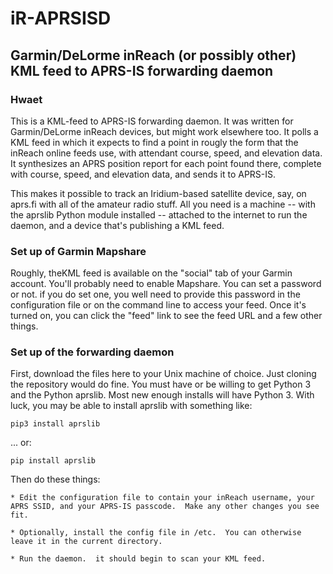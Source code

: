 # iR-APRSISD
## Garmin/DeLorme inReach (or possibly other) KML feed to APRS-IS  forwarding daemon

### Hwaet

This is a KML-feed to APRS-IS forwarding daemon. It was written for Garmin/DeLorme inReach devices, but might work elsewhere too. It polls a KML feed in which it expects to find a point in rougly the form that the inReach online feeds use, with attendant course, speed, and elevation data. It synthesizes an APRS position report for each point found there, complete with course, speed, and elevation data, and sends it to APRS-IS.
 
This makes it possible to track an Iridium-based satellite device, say, on aprs.fi with all of the amateur radio stuff.  All you need is a machine -- with the aprslib Python module installed -- attached to the internet to run the daemon, and a device that's publishing a KML feed.

### Set up of Garmin Mapshare

 Roughly, theKML feed is available on the "social" tab of your Garmin account.  You'll probably need to enable Mapshare.  You can set a password or not.  if you do set one, you well need to provide this password in the configuration file or on the command line to access your feed.  Once it's turned on, you can click the "feed" link to see the feed URL and a few other things.
 
 ### Set up of the forwarding daemon


 First, download the files here to your Unix machine of choice.  Just cloning the repository would do fine.  You must have or be willing to get Python 3 and the Python aprslib.  Most new enough installs will have Python 3.  With luck, you may be able to install aprslib with something like:
 
 ```
 pip3 install aprslib
 ```
 ... or:
 ```
 pip install aprslib
 ```
 Then do these things:
 
    * Edit the configuration file to contain your inReach username, your APRS SSID, and your APRS-IS passcode.  Make any other changes you see fit.  
 
    * Optionally, install the config file in /etc.  You can otherwise leave it in the current directory.
 
    * Run the daemon.  it should begin to scan your KML feed.
 
 
